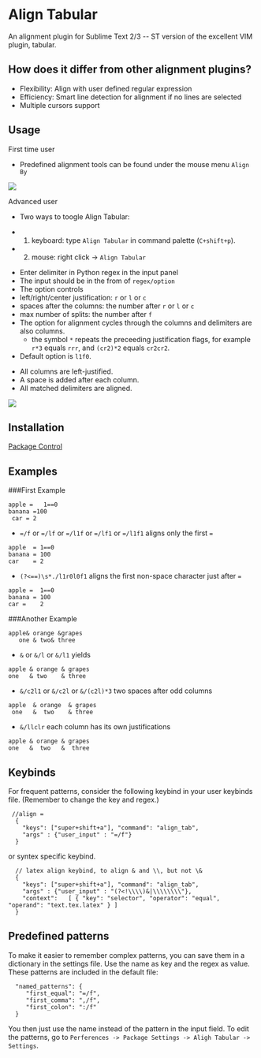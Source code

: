 Align Tabular
==============
An alignment plugin for Sublime Text 2/3 -- ST version of the excellent VIM plugin, tabular.

How does it differ from other alignment plugins?
------------
- Flexibility: Align with user defined regular expression
- Efficiency: Smart line detection for alignment if no lines are selected
- Multiple cursors support

Usage
------------
First time user

- Predefined alignment tools can be found under the mouse menu `Align By`

<img src="https://github.com/randy3k/AlignTab/raw/master/alignby.png">

Advanced user

- Two ways to toogle Align Tabular:
 * 1. keyboard: type `Align Tabular` in command palette (`C+shift+p`).
 * 2. mouse: right click -> `Align Tabular`
- Enter delimiter in Python regex in the input panel
- The input should be in the from of `regex/option`
- The option controls
 - left/right/center justification: `r` or `l` or `c`
 - spaces after the columns: the number after `r` or `l` or `c`
 - max number of splits: the number after `f`
- The option for alignment cycles through the columns and delimiters are also columns.
  - the symbol `*` repeats the preceeding justification flags, for example `r*3` equals `rrr`, and `(cr2)*2` equals `cr2cr2`.
- Default option is `l1f0`.
 * All columns are left-justified.
 * A space is added after each column.
 * All matched delimiters are aligned.

<img src="https://github.com/randy3k/AlignTab/raw/master/aligntab.gif">

Installation
------------
[Package Control](http://wbond.net/sublime_packages/package_control)


Examples
------------
###First Example
```
apple =   1==0
banana =100
 car = 2
```

- `=/f` or `=/lf` or `=/l1f` or `=/lf1` or `=/l1f1` aligns only the first `=`

```
apple  = 1==0
banana = 100
car    = 2
```

- `(?<==)\s*./l1r0l0f1` aligns the first non-space character just after `=`

```
apple =  1==0
banana = 100
car =    2
```


###Another Example
```
apple& orange &grapes
   one & two& three
```

- `&` or `&/l` or `&/l1` yields

```
apple & orange & grapes
one   & two    & three
```

- `&/c2l1` or `&/c2l` or `&/(c2l)*3` two spaces after odd columns

```
apple  & orange  & grapes
 one   &  two    & three
```

- `&/llclr` each column has its own justifications

```
apple & orange & grapes
one   &  two   &  three
```

Keybinds
------------
For frequent patterns, consider the following keybind in your user keybinds file. (Remember to change the key and regex.)

```
 //align =
  {
    "keys": ["super+shift+a"], "command": "align_tab",
    "args" : {"user_input" : "=/f"}
  }
```
or syntex specific keybind.
```
  // latex align keybind, to align & and \\, but not \&
  {
    "keys": ["super+shift+a"], "command": "align_tab",
    "args" : {"user_input" : "(?<!\\\\)&|\\\\\\\\"},
    "context":   [ { "key": "selector", "operator": "equal", "operand": "text.tex.latex" } ]
  }
```



Predefined patterns
------------
To make it easier to remember complex patterns, you can save them in
a dictionary in the settings file. Use the name as key and the regex as value.
These patterns are included in the default file:

```
  "named_patterns": {
     "first_equal": "=/f",
     "first_comma": ",/f",
     "first_colon": ":/f"
  }
```

You then just use the name instead of the pattern in the input field.
To edit the patterns, go to `Perferences -> Package Settings -> Aligh Tabular -> Settings`.
